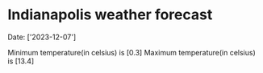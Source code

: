 # Indianapolis weather forecast 
Date: ['2023-12-07'] 

Minimum temperature(in celsius) is [0.3] 
Maximum temperature(in celsius) is [13.4]